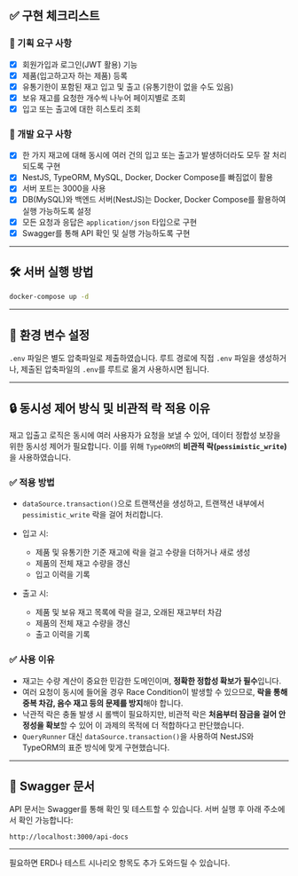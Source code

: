 
## ✅ 구현 체크리스트

### 📌 기획 요구 사항

* [x] 회원가입과 로그인(JWT 활용) 기능
* [x] 제품(입고하고자 하는 제품) 등록
* [x] 유통기한이 포함된 재고 입고 및 출고 (유통기한이 없을 수도 있음)
* [x] 보유 재고를 요청한 개수씩 나누어 페이지별로 조회
* [x] 입고 또는 출고에 대한 히스토리 조회

### 📌 개발 요구 사항

* [x] 한 가지 재고에 대해 동시에 여러 건의 입고 또는 출고가 발생하더라도 모두 잘 처리되도록 구현
* [x] NestJS, TypeORM, MySQL, Docker, Docker Compose를 빠짐없이 활용
* [x] 서버 포트는 3000을 사용
* [x] DB(MySQL)와 백엔드 서버(NestJS)는 Docker, Docker Compose를 활용하여 실행 가능하도록 설정
* [x] 모든 요청과 응답은 `application/json` 타입으로 구현
* [x] Swagger를 통해 API 확인 및 실행 가능하도록 구현

---

## 🛠 서버 실행 방법

```bash
docker-compose up -d
```

---

## 📁 환경 변수 설정

`.env` 파일은 별도 압축파일로 제출하였습니다.
루트 경로에 직접 `.env` 파일을 생성하거나, 제출된 압축파일의 `.env`를 루트로 옮겨 사용하시면 됩니다.

---

## 🔒 동시성 제어 방식 및 비관적 락 적용 이유

재고 입출고 로직은 동시에 여러 사용자가 요청을 보낼 수 있어, 데이터 정합성 보장을 위한 동시성 제어가 필요합니다.
이를 위해 `TypeORM`의 **비관적 락(`pessimistic_write`)** 을 사용하였습니다.

### ✅ 적용 방법

* `dataSource.transaction()`으로 트랜잭션을 생성하고, 트랜잭션 내부에서 `pessimistic_write` 락을 걸어 처리합니다.
* 입고 시:

  * 제품 및 유통기한 기준 재고에 락을 걸고 수량을 더하거나 새로 생성
  * 제품의 전체 재고 수량을 갱신
  * 입고 이력을 기록
* 출고 시:

  * 제품 및 보유 재고 목록에 락을 걸고, 오래된 재고부터 차감
  * 제품의 전체 재고 수량을 갱신
  * 출고 이력을 기록

### ✅ 사용 이유

* 재고는 수량 계산이 중요한 민감한 도메인이며, **정확한 정합성 확보가 필수**입니다.
* 여러 요청이 동시에 들어올 경우 Race Condition이 발생할 수 있으므로, **락을 통해 중복 차감, 음수 재고 등의 문제를 방지**해야 합니다.
* 낙관적 락은 충돌 발생 시 롤백이 필요하지만, 비관적 락은 **처음부터 잠금을 걸어 안정성을 확보**할 수 있어 이 과제의 목적에 더 적합하다고 판단했습니다.
* `QueryRunner` 대신 `dataSource.transaction()`을 사용하여 NestJS와 TypeORM의 표준 방식에 맞게 구현했습니다.

---

## 📄 Swagger 문서

API 문서는 Swagger를 통해 확인 및 테스트할 수 있습니다.
서버 실행 후 아래 주소에서 확인 가능합니다:

```
http://localhost:3000/api-docs
```

---

필요하면 ERD나 테스트 시나리오 항목도 추가 도와드릴 수 있습니다.

